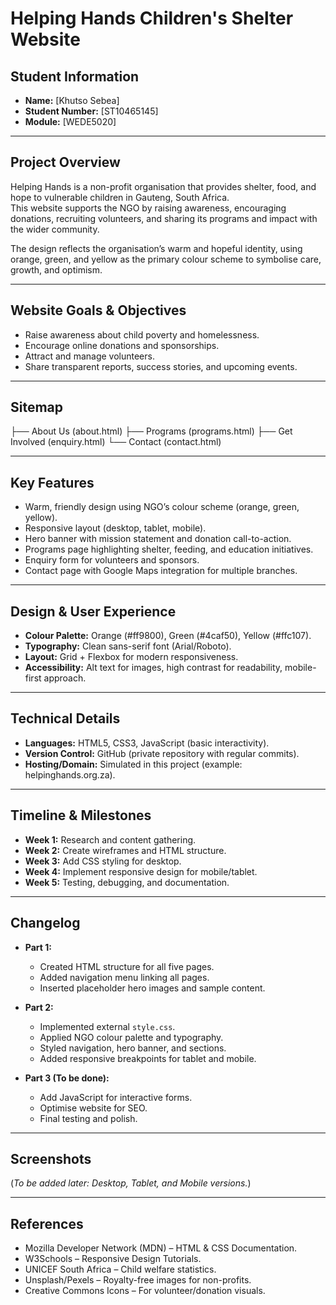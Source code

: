 # Helping Hands Children's Shelter Website

## Student Information
- **Name:** [Khutso Sebea]
- **Student Number:** [ST10465145]
- **Module:** [WEDE5020]

---

## Project Overview
Helping Hands is a non-profit organisation that provides shelter, food, and hope to vulnerable children in Gauteng, South Africa.  
This website supports the NGO by raising awareness, encouraging donations, recruiting volunteers, and sharing its programs and impact with the wider community.  

The design reflects the organisation’s warm and hopeful identity, using orange, green, and yellow as the primary colour scheme to symbolise care, growth, and optimism.  

---

## Website Goals & Objectives
- Raise awareness about child poverty and homelessness.  
- Encourage online donations and sponsorships.  
- Attract and manage volunteers.  
- Share transparent reports, success stories, and upcoming events.  

---

## Sitemap
 ├── About Us (about.html)
 ├── Programs (programs.html)
 ├── Get Involved (enquiry.html)
 └── Contact (contact.html)

---

## Key Features
- Warm, friendly design using NGO’s colour scheme (orange, green, yellow).  
- Responsive layout (desktop, tablet, mobile).  
- Hero banner with mission statement and donation call-to-action.  
- Programs page highlighting shelter, feeding, and education initiatives.  
- Enquiry form for volunteers and sponsors.  
- Contact page with Google Maps integration for multiple branches.  

---

## Design & User Experience
- **Colour Palette:** Orange (#ff9800), Green (#4caf50), Yellow (#ffc107).  
- **Typography:** Clean sans-serif font (Arial/Roboto).  
- **Layout:** Grid + Flexbox for modern responsiveness.  
- **Accessibility:** Alt text for images, high contrast for readability, mobile-first approach.  

---

## Technical Details
- **Languages:** HTML5, CSS3, JavaScript (basic interactivity).  
- **Version Control:** GitHub (private repository with regular commits).  
- **Hosting/Domain:** Simulated in this project (example: helpinghands.org.za).  

---

## Timeline & Milestones
- **Week 1:** Research and content gathering.  
- **Week 2:** Create wireframes and HTML structure.  
- **Week 3:** Add CSS styling for desktop.  
- **Week 4:** Implement responsive design for mobile/tablet.  
- **Week 5:** Testing, debugging, and documentation.  

---

## Changelog
- **Part 1:**  
  - Created HTML structure for all five pages.  
  - Added navigation menu linking all pages.  
  - Inserted placeholder hero images and sample content.  

- **Part 2:**  
  - Implemented external `style.css`.  
  - Applied NGO colour palette and typography.  
  - Styled navigation, hero banner, and sections.  
  - Added responsive breakpoints for tablet and mobile.  

- **Part 3 (To be done):**  
  - Add JavaScript for interactive forms.  
  - Optimise website for SEO.  
  - Final testing and polish.  

---

## Screenshots
(*To be added later: Desktop, Tablet, and Mobile versions.*)

---

## References
- Mozilla Developer Network (MDN) – HTML & CSS Documentation.  
- W3Schools – Responsive Design Tutorials.  
- UNICEF South Africa – Child welfare statistics.  
- Unsplash/Pexels – Royalty-free images for non-profits.  
- Creative Commons Icons – For volunteer/donation visuals.  

